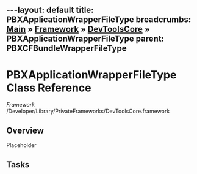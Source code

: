 ---layout: default
title: PBXApplicationWrapperFileType
breadcrumbs: <a href="/index.html">Main</a> &raquo; <a href="/Frameworks.html">Framework</a> &raquo; <a href="/Frameworks/DevToolsCore.html">DevToolsCore</a> &raquo; PBXApplicationWrapperFileType
parent: PBXCFBundleWrapperFileType 
---
# PBXApplicationWrapperFileType Class Reference

*Framework* /Developer/Library/PrivateFrameworks/DevToolsCore.framework

## Overview

Placeholder

## Tasks


